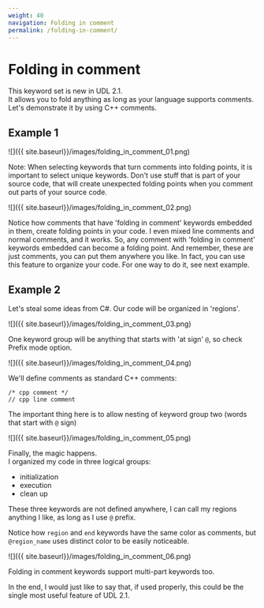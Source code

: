 ```yaml
---
weight: 40
navigation: Folding in comment
permalink: /folding-in-comment/
---
```


# Folding in comment

This keyword set is new in UDL 2.1.<br>
It allows you to fold anything as long as your language supports comments.<br>
Let's demonstrate it by using C++ comments.

## Example 1

![]({{ site.baseurl}}/images/folding_in_comment_01.png)

Note: When selecting keywords that turn comments into folding points, it is important to select unique keywords. Don't use stuff that is part of your source code, that will create unexpected folding points when you comment out parts of your source code.

![]({{ site.baseurl}}/images/folding_in_comment_02.png)

Notice how comments that have 'folding in comment' keywords embedded in them, create folding points in your code. I even mixed line comments and normal comments, and it works. So, any comment with 'folding in comment' keywords embedded can become a folding point. And remember, these are just comments, you can put them anywhere you like. In fact, you can use this feature to organize your code. For one way to do it, see next example.

## Example 2

Let's steal some ideas from C#. Our code will be organized in 'regions'.

![]({{ site.baseurl}}/images/folding_in_comment_03.png)

One keyword group will be anything that starts with 'at sign' `@`, so check Prefix mode option.

![]({{ site.baseurl}}/images/folding_in_comment_04.png)

We'll define comments as standard C++ comments:

```
/* cpp comment */
// cpp line comment
```

The important thing here is to allow nesting of keyword group two (words that start with `@` sign)

![]({{ site.baseurl}}/images/folding_in_comment_05.png)

Finally, the magic happens.<br>
I organized my code in three logical groups:

- initialization
- execution
- clean up

These three keywords are not defined anywhere, I can call my regions anything I like, as long as I use `@` prefix.

Notice how `region` and `end` keywords have the same color as comments, but `@region_name` uses distinct color to be easily noticeable.

![]({{ site.baseurl}}/images/folding_in_comment_06.png)

Folding in comment keywords support multi-part keywords too.

In the end, I would just like to say that, if used properly, this could be the single most useful feature of UDL 2.1.
